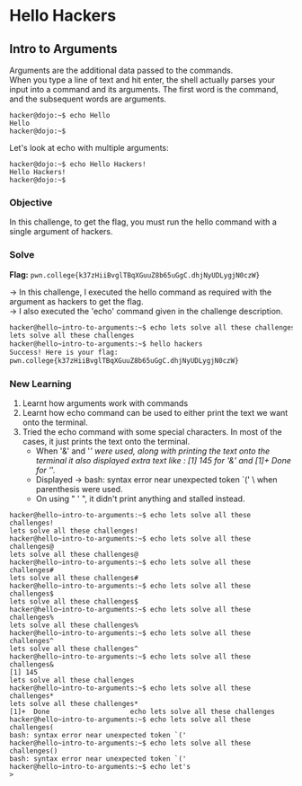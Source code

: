 # Hello Hackers

## Intro to Arguments
Arguments are the additional data passed to the commands.\
When you type a line of text and hit enter, the shell actually parses your input into a command and its arguments. The first word is the command, and the subsequent words are arguments.

```
hacker@dojo:~$ echo Hello
Hello
hacker@dojo:~$
```

Let's look at echo with multiple arguments:

```
hacker@dojo:~$ echo Hello Hackers!
Hello Hackers!
hacker@dojo:~$
```

### Objective
In this challenge, to get the flag, you must run the hello command with a single argument of hackers.

### Solve
**Flag:** `pwn.college{k37zHiiBvglTBqXGuuZ8b65uGgC.dhjNyUDLygjN0czW}`

-> In this challenge, I executed the hello command as required with the argument as hackers to get the flag.\
-> I also executed the 'echo' command given in the challenge description.

```bash
hacker@hello~intro-to-arguments:~$ echo lets solve all these challenges
lets solve all these challenges
hacker@hello~intro-to-arguments:~$ hello hackers
Success! Here is your flag:
pwn.college{k37zHiiBvglTBqXGuuZ8b65uGgC.dhjNyUDLygjN0czW}
```

### New Learning
1. Learnt how arguments work with commands
2. Learnt how echo command can be used to either print the text we want onto the terminal.
3. Tried the echo command with some special characters. In most of the cases, it just prints the text onto the terminal.
   - When '&' and '*' were used, along with printing the text onto the terminal it also displayed extra text like : [1] 145 for '&' and [1]+  Done for '*'.
   - Displayed -> bash: syntax error near unexpected token `(' \ when parenthesis were used.
   - On using " ' ", it didn't print anything and stalled instead.

```
hacker@hello~intro-to-arguments:~$ echo lets solve all these challenges!
lets solve all these challenges!
hacker@hello~intro-to-arguments:~$ echo lets solve all these challenges@
lets solve all these challenges@
hacker@hello~intro-to-arguments:~$ echo lets solve all these challenges#
lets solve all these challenges#
hacker@hello~intro-to-arguments:~$ echo lets solve all these challenges$
lets solve all these challenges$
hacker@hello~intro-to-arguments:~$ echo lets solve all these challenges%
lets solve all these challenges%
hacker@hello~intro-to-arguments:~$ echo lets solve all these challenges^
lets solve all these challenges^
hacker@hello~intro-to-arguments:~$ echo lets solve all these challenges&
[1] 145
lets solve all these challenges
hacker@hello~intro-to-arguments:~$ echo lets solve all these challenges*
lets solve all these challenges*
[1]+  Done                    echo lets solve all these challenges
hacker@hello~intro-to-arguments:~$ echo lets solve all these challenges(
bash: syntax error near unexpected token `('
hacker@hello~intro-to-arguments:~$ echo lets solve all these challenges()
bash: syntax error near unexpected token `('
hacker@hello~intro-to-arguments:~$ echo let's
>
```
